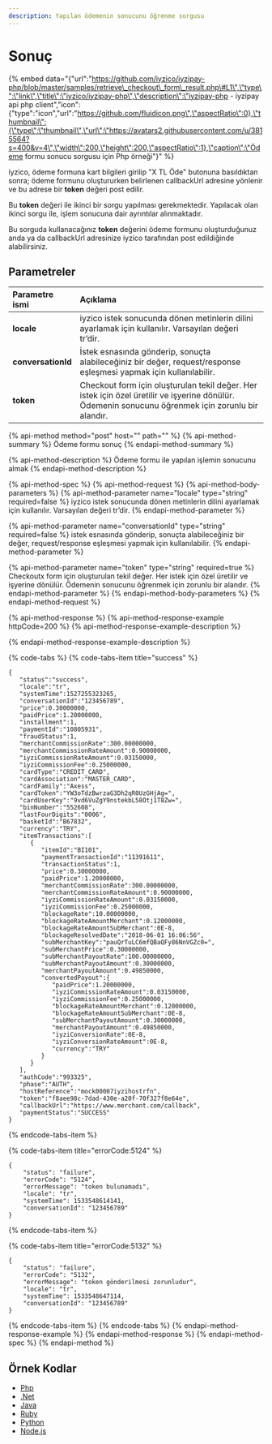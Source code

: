 ```yaml
---
description: Yapılan ödemenin sonucunu öğrenme sorgusu
---
```


# Sonuç

{% embed data="{\"url\":\"https://github.com/iyzico/iyzipay-php/blob/master/samples/retrieve\_checkout\_form\_result.php\#L1\",\"type\":\"link\",\"title\":\"iyzico/iyzipay-php\",\"description\":\"iyzipay-php - iyzipay api php client\",\"icon\":{\"type\":\"icon\",\"url\":\"https://github.com/fluidicon.png\",\"aspectRatio\":0},\"thumbnail\":{\"type\":\"thumbnail\",\"url\":\"https://avatars2.githubusercontent.com/u/3815564?s=400&v=4\",\"width\":200,\"height\":200,\"aspectRatio\":1},\"caption\":\"Ödeme formu sonucu sorgusu için Php örneği\"}" %}

iyzico, ödeme formuna kart bilgileri girilip "X TL Öde" butonuna basıldıktan sonra; ödeme formunu oluştururken belirlenen callbackUrl adresine yönlenir ve bu adrese bir **token** değeri post edilir.

Bu **token** değeri ile ikinci bir sorgu yapılması gerekmektedir. Yapılacak olan ikinci sorgu ile, işlem sonucuna dair ayrıntılar alınmaktadır.

Bu sorguda kullanacağınız **token** değerini ödeme formunu oluşturduğunuz anda ya da callbackUrl adresinize iyzico tarafından post edildiğinde alabilirsiniz.

## Parametreler

| **Parametre ismi** | **Açıklama** |
| :--- | :--- |
| **locale** | iyzico istek sonucunda dönen metinlerin dilini ayarlamak için kullanılır. Varsayılan değeri tr’dir. |
| **conversationId** | İstek esnasında gönderip, sonuçta alabileceğiniz bir değer, request/response eşleşmesi yapmak için kullanılabilir. |
| **token** | Checkout form için oluşturulan tekil değer. Her istek için özel üretilir ve işyerine dönülür. Ödemenin sonucunu öğrenmek için zorunlu bir alandır. |

{% api-method method="post" host="" path="" %}
{% api-method-summary %}
Ödeme formu sonuç
{% endapi-method-summary %}

{% api-method-description %}
Ödeme formu ile yapılan işlemin sonucunu almak
{% endapi-method-description %}

{% api-method-spec %}
{% api-method-request %}
{% api-method-body-parameters %}
{% api-method-parameter name="locale" type="string" required=false %}
iyzico istek sonucunda dönen metinlerin dilini ayarlamak için kullanılır. Varsayılan değeri tr’dir.
{% endapi-method-parameter %}

{% api-method-parameter name="conversationId" type="string" required=false %}
istek esnasında gönderip, sonuçta alabileceğiniz bir değer, request/response eşleşmesi yapmak için kullanılabilir.
{% endapi-method-parameter %}

{% api-method-parameter name="token" type="string" required=true %}
Checkoutx form için oluşturulan tekil değer. Her istek için özel üretilir ve işyerine dönülür. Ödemenin sonucunu öğrenmek için zorunlu bir alandır.
{% endapi-method-parameter %}
{% endapi-method-body-parameters %}
{% endapi-method-request %}

{% api-method-response %}
{% api-method-response-example httpCode=200 %}
{% api-method-response-example-description %}

{% endapi-method-response-example-description %}

{% code-tabs %}
{% code-tabs-item title="success" %}
```text
{  
   "status":"success",
   "locale":"tr",
   "systemTime":1527255323265,
   "conversationId":"123456789",
   "price":0.30000000,
   "paidPrice":1.20000000,
   "installment":1,
   "paymentId":"10805931",
   "fraudStatus":1,
   "merchantCommissionRate":300.00000000,
   "merchantCommissionRateAmount":0.90000000,
   "iyziCommissionRateAmount":0.03150000,
   "iyziCommissionFee":0.25000000,
   "cardType":"CREDIT_CARD",
   "cardAssociation":"MASTER_CARD",
   "cardFamily":"Axess",
   "cardToken":"YW3oTdzBwrzaG3Dh2qR0UzGHjAg=",
   "cardUserKey":"9vd6VuZgY9nstekbL58Otj1T8Zw=",
   "binNumber":"552608",
   "lastFourDigits":"0006",
   "basketId":"B67832",
   "currency":"TRY",
   "itemTransactions":[  
      {  
         "itemId":"BI101",
         "paymentTransactionId":"11391611",
         "transactionStatus":1,
         "price":0.30000000,
         "paidPrice":1.20000000,
         "merchantCommissionRate":300.00000000,
         "merchantCommissionRateAmount":0.90000000,
         "iyziCommissionRateAmount":0.03150000,
         "iyziCommissionFee":0.25000000,
         "blockageRate":10.00000000,
         "blockageRateAmountMerchant":0.12000000,
         "blockageRateAmountSubMerchant":0E-8,
         "blockageResolvedDate":"2018-06-01 16:06:56",
         "subMerchantKey":"pauQrTuLC6mfQBaQFy86NnVGZc0=",
         "subMerchantPrice":0.30000000,
         "subMerchantPayoutRate":100.00000000,
         "subMerchantPayoutAmount":0.30000000,
         "merchantPayoutAmount":0.49850000,
         "convertedPayout":{  
            "paidPrice":1.20000000,
            "iyziCommissionRateAmount":0.03150000,
            "iyziCommissionFee":0.25000000,
            "blockageRateAmountMerchant":0.12000000,
            "blockageRateAmountSubMerchant":0E-8,
            "subMerchantPayoutAmount":0.30000000,
            "merchantPayoutAmount":0.49850000,
            "iyziConversionRate":0E-8,
            "iyziConversionRateAmount":0E-8,
            "currency":"TRY"
         }
      }
   ],
   "authCode":"993325",
   "phase":"AUTH",
   "hostReference":"mock00007iyzihostrfn",
   "token":"f8aee98c-7dad-430e-a20f-70f327f8e64e",
   "callbackUrl":"https://www.merchant.com/callback",
   "paymentStatus":"SUCCESS"
}
```
{% endcode-tabs-item %}

{% code-tabs-item title="errorCode:5124" %}
```text
{
    "status": "failure",
    "errorCode": "5124",
    "errorMessage": "token bulunamadı",
    "locale": "tr",
    "systemTime": 1533548614141,
    "conversationId": "123456789"
}
```
{% endcode-tabs-item %}

{% code-tabs-item title="errorCode:5132" %}
```text
{
    "status": "failure",
    "errorCode": "5132",
    "errorMessage": "token gönderilmesi zorunludur",
    "locale": "tr",
    "systemTime": 1533548647114,
    "conversationId": "123456789"
}
```
{% endcode-tabs-item %}
{% endcode-tabs %}
{% endapi-method-response-example %}
{% endapi-method-response %}
{% endapi-method-spec %}
{% endapi-method %}

## **Örnek Kodlar**

* [Php](https://github.com/iyzico/iyzipay-php/blob/master/samples/retrieve_checkout_form_result.php#L1)
* [.Net](https://github.com/iyzico/iyzipay-dotnet/blob/master/Iyzipay.Samples/CheckoutFormSample.cs#L107)
* [Java](https://github.com/iyzico/iyzipay-java/blob/master/src/test/java/com/iyzipay/sample/CheckoutFormSample.java#L112)
* [Ruby](https://github.com/iyzico/iyzipay-ruby/blob/master/spec/checkout_form_spec.rb#L92)
* [Python](https://github.com/iyzico/iyzipay-python/blob/master/samples/retrieve_checkout_form_result.py#L11)
* [Node.js](https://github.com/iyzico/iyzipay-node/blob/master/samples/IyzipaySamples.js#L305)

